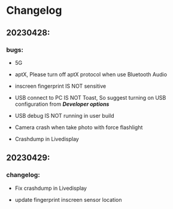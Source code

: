 # Changelog

## 20230428:

### bugs:

 - 5G

 - aptX, Please turn off aptX protocol when use Bluetooth Audio

 - inscreen fingerprint IS NOT sensitive

 - USB connect to PC IS NOT Toast, So suggest turning on USB configuration from ***Developer options***

 - USB debug IS NOT running in user build

 - Camera crash when take photo with force flashlight

 - Crashdump in Livedisplay


## 20230429:

### changelog:

 - Fix crashdump in Livedisplay

 - update fingerprint inscreen sensor location

 